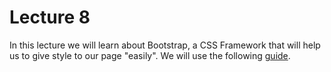 # Lecture 8

In this lecture we will learn about Bootstrap, a CSS Framework that will help us to give style to our page "easily". We will use the following [guide](./bootstrap_101.md).
